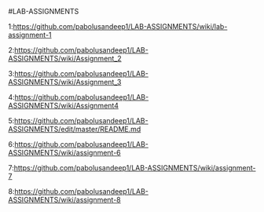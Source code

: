  #LAB-ASSIGNMENTS
 
 1:https://github.com/pabolusandeep1/LAB-ASSIGNMENTS/wiki/lab-assignment-1
 
 2:https://github.com/pabolusandeep1/LAB-ASSIGNMENTS/wiki/Assignment_2
 
 3:https://github.com/pabolusandeep1/LAB-ASSIGNMENTS/wiki/Assignment_3
 
 4:https://github.com/pabolusandeep1/LAB-ASSIGNMENTS/wiki/Assignment4
 
 5:https://github.com/pabolusandeep1/LAB-ASSIGNMENTS/edit/master/README.md
 
 6:https://github.com/pabolusandeep1/LAB-ASSIGNMENTS/wiki/assignment-6
 
 7:https://github.com/pabolusandeep1/LAB-ASSIGNMENTS/wiki/assignment-7
 
 8:https://github.com/pabolusandeep1/LAB-ASSIGNMENTS/wiki/assignment-8
